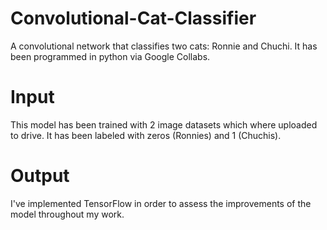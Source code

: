 # Convolutional-Cat-Classifier
A convolutional network that classifies two cats: Ronnie and Chuchi. It has been programmed in python via Google Collabs.

# Input
This model has been trained with 2 image datasets which where uploaded to drive. It has been labeled with zeros (Ronnies) and 1 (Chuchis).

# Output
I've implemented TensorFlow in order to assess the improvements of the model throughout my work.
